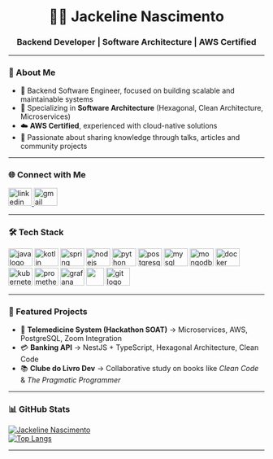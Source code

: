 <h1 align="center">👩‍💻 Jackeline Nascimento</h1>

<h3 align="center">Backend Developer | Software Architecture | AWS Certified</h3>

---

### 📌 About Me
- 🎯 Backend Software Engineer, focused on building scalable and maintainable systems  
- 🌱 Specializing in **Software Architecture** (Hexagonal, Clean Architecture, Microservices)  
- ☁️ **AWS Certified**, experienced with cloud-native solutions  
- 💬 Passionate about sharing knowledge through talks, articles and community projects  

---

### 🌐 Connect with Me
<div align="left">
  <a href="https://www.linkedin.com/in/jackelinenascimento/" target="_blank">
    <img src="https://raw.githubusercontent.com/maurodesouza/profile-readme-generator/master/src/assets/icons/social/linkedin/default.svg" width="46" height="35" alt="linkedin logo"  />
  </a>
  <a href="mailto:jackelinenascimento0709@gmail.com" target="_blank">
    <img src="https://raw.githubusercontent.com/maurodesouza/profile-readme-generator/master/src/assets/icons/social/gmail/default.svg" width="46" height="35" alt="gmail logo"  />
  </a>
</div>

---

### 🛠️ Tech Stack
<div align="left">
  <!-- Backend & Languages -->
  <img src="https://cdn.jsdelivr.net/gh/devicons/devicon/icons/java/java-original.svg" height="35" width="47" alt="java logo" />
  <img src="https://cdn.jsdelivr.net/gh/devicons/devicon/icons/kotlin/kotlin-original.svg" height="35" width="47" alt="kotlin logo" />
  <img src="https://cdn.jsdelivr.net/gh/devicons/devicon/icons/spring/spring-original.svg" height="35" width="47" alt="spring logo" />
  <img src="https://cdn.jsdelivr.net/gh/devicons/devicon/icons/nodejs/nodejs-original.svg" height="35" width="47" alt="nodejs logo" />
  <img src="https://cdn.jsdelivr.net/gh/devicons/devicon/icons/python/python-original.svg" height="35" width="47" alt="python logo" />

  <!-- Databases -->
  <img src="https://cdn.jsdelivr.net/gh/devicons/devicon/icons/postgresql/postgresql-original.svg" height="35" width="47" alt="postgresql logo" />
  <img src="https://cdn.jsdelivr.net/gh/devicons/devicon/icons/mysql/mysql-original.svg" height="35" width="47" alt="mysql logo" />
  <img src="https://cdn.jsdelivr.net/gh/devicons/devicon/icons/mongodb/mongodb-original.svg" height="35" width="47" alt="mongodb logo" />

  <!-- Cloud & DevOps -->
  <img src="https://cdn.jsdelivr.net/gh/devicons/devicon/icons/docker/docker-original.svg" height="35" width="47" alt="docker logo" />
  <img src="https://cdn.jsdelivr.net/gh/devicons/devicon/icons/kubernetes/kubernetes-plain.svg" height="35" width="47" alt="kubernetes logo" />

  <!-- Observability -->
  <img src="https://cdn.jsdelivr.net/gh/devicons/devicon/icons/prometheus/prometheus-original.svg" height="35" width="47" alt="prometheus logo" />
  <img src="https://cdn.jsdelivr.net/gh/devicons/devicon/icons/grafana/grafana-original.svg" height="35" width="47" alt="grafana logo" />
  <img src="https://img.shields.io/badge/Datadog-632CA6?style=for-the-badge&logo=datadog&logoColor=white" height="35" />

  <!-- Tools -->
  <img src="https://cdn.jsdelivr.net/gh/devicons/devicon/icons/git/git-original.svg" height="35" width="47" alt="git logo" />
</div>


---

### 🚀 Featured Projects
- 🏥 **Telemedicine System (Hackathon SOAT)** → Microservices, AWS, PostgreSQL, Zoom Integration  
- 💳 **Banking API** → NestJS + TypeScript, Hexagonal Architecture, Clean Code  
- 📚 **Clube do Livro Dev** → Collaborative study on books like *Clean Code* & *The Pragmatic Programmer*  

---

### 📊 GitHub Stats
[![Jackeline Nascimento](https://github-readme-stats.vercel.app/api?username=jackelinenascimento&theme=radical&hide_border=true&show_icons=true)](https://github.com/anuraghazra/github-readme-stats)  
[![Top Langs](https://github-readme-stats.vercel.app/api/top-langs/?username=jackelinenascimento&layout=compact&theme=radical&hide_border=true)](https://github.com/anuraghazra/github-readme-stats)

---
